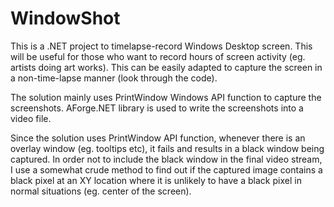 # WindowShot
This is a .NET project to timelapse-record Windows Desktop screen.  This will be useful for those who want to record hours of screen activity (eg. artists doing art works). This can be easily adapted to capture the screen in a non-time-lapse manner (look through the code).   

The solution mainly uses PrintWindow Windows API function to capture the screenshots.  AForge.NET library is used to write the screenshots into a video file. 

Since the solution uses PrintWindow API function, whenever there is an overlay window (eg. tooltips etc), it fails and results in a black window being captured.  In order not to include the black window in the final video stream, I use a somewhat crude method to find out if the captured image contains a black pixel at an XY location where it is unlikely to have a black pixel in normal situations (eg. center of the screen).
